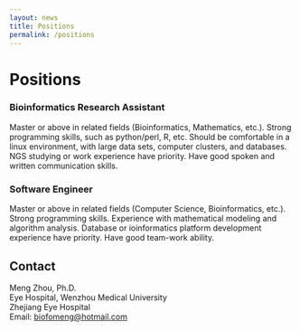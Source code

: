 ```yaml
---
layout: news
title: Positions
permalink: /positions
---
```


# Positions

### Bioinformatics Research Assistant
Master or above in related fields (Bioinformatics, Mathematics, etc.). Strong programming skills, such as python/perl, R, etc. Should be comfortable in a linux environment, with large data sets, computer clusters, and databases. NGS studying or work experience have priority. Have good spoken and written communication skills.   

### Software Engineer
Master or above in related fields (Computer Science, Bioinformatics, etc.). Strong programming skills. Experience with mathematical modeling and algorithm analysis. Database or ioinformatics platform development experience have priority. Have good team-work ability.

## Contact
Meng Zhou, Ph.D.<br/>
Eye Hospital, Wenzhou Medical University<br/>
Zhejiang Eye Hospital<br/>
Email: biofomeng@hotmail.com
